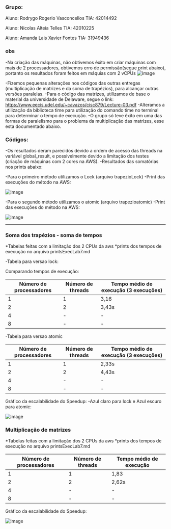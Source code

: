 ### Grupo:

Aluno: Rodrygo Rogerio Vasconcellos
TIA: 42014492

Aluno: Nicolas Alteia Telles
TIA: 42010225

Aluno: Amanda Lais Xavier Fontes
TIA: 31949436


### obs
-Na criação das máquinas, não obtivemos êxito em criar máquinas com mais de 2 processadores, obtivemos erro de permissão(segue print abaixo), portanto os resultados foram feitos em máquias com 2 vCPUs
![image](https://user-images.githubusercontent.com/101070201/200226510-f3e1ae72-ea38-4e5a-abbb-ca877d0076ad.png)

-Fizemos pequenas alterações nos códigos das outras entregas (multiplicação de matrizes e da soma de trapézios), para alcançar outras versões paralelas.
-Para o código das matrizes, utilizamos de base o material da universidade de Delaware, segue o link: https://www.eecis.udel.edu/~cavazos/cisc879/Lecture-03.pdf
-Alteramos a utilização da biblioteca time para utilização do comando time no terminal para determinar o tempo de execução.
-O grupo só teve êxito em uma das formas de paralelismo para o problema da multiplicação das matrizes, esse esta documentado abaixo.

### Códigos:
-Os resultados deram parecidos devido a ordem de acesso das threads na variável global_result, e possivelmente devido a limitação dos testes (criação de máquinas com 2 cores na AWS).
-Resultados das somatórias nos prints abaixo:

-Para o primeiro método utilizamos o Lock (arquivo trapezioLock)
-Print das execuções do método na AWS:

![image](https://user-images.githubusercontent.com/101070201/200227111-84c88ebb-4314-4ef8-88f5-ab4ab645dd33.png)

-Para o segundo método utilizamos o atomic (arquivo trapezioatomic)
-Print das execuções do método na AWS:

![image](https://user-images.githubusercontent.com/101070201/200227132-9287e2ff-66bc-43aa-ad86-15e7189c560a.png)

---

### Soma dos trapézios -  soma de tempos
*Tabelas feitas com a limitação dos 2 CPUs da aws
*prints dos tempos de execução no arquivo printsExecLab7.md

-Tabela para versao lock:

Comparando tempos de execução:

| Número de processadores | Número de threads | Tempo médio de execução (3 execuções) |
| --- | --- | --- |
| 1 | 1 | 3,16 |
| 2 | 2 | 3,43s |
| 4 | - | - |
| 8 | - | - |

-Tabela para versao atomic

| Número de processadores | Número de threads | Tempo médio de execução (3 execuções) |
| --- | --- | --- |
| 1 | 1 | 2,33s |
| 2 | 2 | 4,43s |
| 4 | - | - |
| 8 | - | - |

Gráfico da escalabilidade do Speedup:
-Azul claro para lock e Azul escuro para atomic:

![image](https://user-images.githubusercontent.com/101070201/200263884-a948d2fb-c57b-484f-84a5-722391dbb87d.png)


### Multiplicação de matrizes
*Tabelas feitas com a limitação dos 2 CPUs da aws
*prints dos tempos de execução no arquivo printsExecLab7.md

| Número de processadores | Número de threads | Tempo médio de execução |
| --- | --- | --- |
| 1 | 1 | 1,83 |
| 2 | 2 |2,62s |
| 4 | - | - |
| 8 | - | - |


Gráfico da escalabilidade do Speedup:

![image](https://user-images.githubusercontent.com/101070201/200264141-da9f368f-f21b-4719-8f41-b6ee1414bdaa.png)
